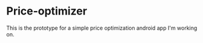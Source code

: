 # Price-optimizer
This is the prototype for a simple price optimization android app I'm working on. 
